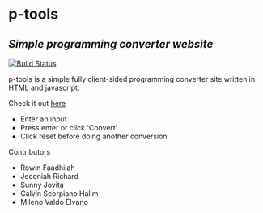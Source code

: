 # p-tools
## _Simple programming converter website_

[![Build Status](https://travis-ci.org/joemccann/dillinger.svg?branch=master)](https://travis-ci.org/joemccann/dillinger)

p-tools is a simple fully client-sided programming converter site written in HTML and javascript.

Check it out [here](https://p-tools.online)

- Enter an input
- Press enter or click 'Convert'
- Click reset before doing another conversion

Contributors
- Rowin Faadhilah 
- Jeconiah Richard 
- Sunny Jovita 
- Calvin Scorpiano Halim 
- Mileno Valdo Elvano 
